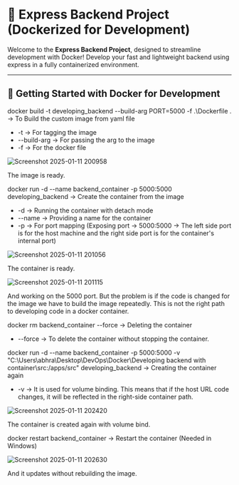 # 🐳 Express Backend Project (Dockerized for Development)

Welcome to the **Express Backend Project**, designed to streamline development with Docker! Develop your fast and lightweight backend using express in a fully containerized environment.

---

## 🚀 Getting Started with Docker for Development

docker build -t developing_backend --build-arg PORT=5000 -f .\Dockerfile . -> To Build the custom image from yaml file

- -t -> For tagging the image
- --build-arg -> For passing the arg to the image
-  -f -> For the docker file

![Screenshot 2025-01-11 200958](https://github.com/user-attachments/assets/3ec9a23e-1325-4a32-a729-ac0ac34bf1aa)

The image is ready.

docker run -d --name backend_container -p 5000:5000 developing_backend -> Create the container from the image

- -d -> Running the container with detach mode
- --name -> Providing a name for the container
- -p -> For port mapping (Exposing port -> 5000:5000 -> The left side port is for the host machine and the right side port is for the container's internal port)

![Screenshot 2025-01-11 201056](https://github.com/user-attachments/assets/e27730cc-a06a-48a4-bb09-ca001b57e9e3)

The container is ready.

![Screenshot 2025-01-11 201115](https://github.com/user-attachments/assets/ca588d28-00cc-4c0d-a6ee-04c36d2a9fd8)

And working on the 5000 port. But the problem is if the code is changed for the image we have to build the image repeatedly. This is not the right path to developing code in a docker container.

docker rm backend_container --force -> Deleting the container

- --force -> To delete the container without stopping the container.

docker run -d --name backend_container -p 5000:5000 -v "C:\Users\abhra\Desktop\DevOps\Docker\Developing backend with container\src:/apps/src" developing_backend -> Creating the container again

- -v -> It is used for volume binding. This means that if the host URL code changes, it will be reflected in the right-side container path.

![Screenshot 2025-01-11 202420](https://github.com/user-attachments/assets/69081031-b9b6-4bf3-adba-8a2b7c22c5ee)

The container is created again with volume bind.

docker restart backend_container -> Restart the container (Needed in Windows)

![Screenshot 2025-01-11 202630](https://github.com/user-attachments/assets/b7d7968f-f15c-4450-9943-cfe49481cf1d)

And it updates without rebuilding the image.
